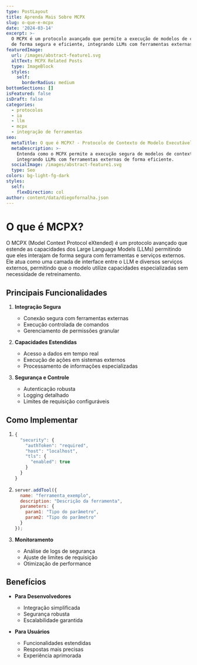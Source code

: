 ```yaml
---
type: PostLayout
title: Aprenda Mais Sobre MCPX
slug: o-que-e-mcpx
date: '2024-03-14'
excerpt: >-
  O MCPX é um protocolo avançado que permite a execução de modelos de contexto
  de forma segura e eficiente, integrando LLMs com ferramentas externas.
featuredImage:
  url: /images/abstract-feature1.svg
  altText: MCPX Related Posts
  type: ImageBlock
  styles:
    self:
      borderRadius: medium
bottomSections: []
isFeatured: false
isDraft: false
categories:
  - protocolos
  - ia
  - llm
  - mcpx
  - integração de ferramentas
seo:
  metaTitle: O que é MCPX? - Protocolo de Contexto de Modelo Executável
  metaDescription: >-
    Entenda como o MCPX permite a execução segura de modelos de contexto,
    integrando LLMs com ferramentas externas de forma eficiente.
  socialImage: /images/abstract-feature1.svg
  type: Seo
colors: bg-light-fg-dark
styles:
  self:
    flexDirection: col
author: content/data/diegofornalha.json
---
```

# O que é MCPX?

O MCPX (Model Context Protocol eXtended) é um protocolo avançado que estende as capacidades dos Large Language Models (LLMs) permitindo que eles interajam de forma segura com ferramentas e serviços externos. Ele atua como uma camada de interface entre o LLM e diversos serviços externos, permitindo que o modelo utilize capacidades especializadas sem necessidade de retreinamento.

## Principais Funcionalidades

1.  **Integração Segura**
    *   Conexão segura com ferramentas externas
    *   Execução controlada de comandos
    *   Gerenciamento de permissões granular

2.  **Capacidades Estendidas**
    *   Acesso a dados em tempo real
    *   Execução de ações em sistemas externos
    *   Processamento de informações especializadas

3.  **Segurança e Controle**
    *   Autenticação robusta
    *   Logging detalhado
    *   Limites de requisição configuráveis

## Como Implementar

1.  ```javascript
    {
      "security": {
        "authToken": "required",
        "host": "localhost",
        "tls": {
          "enabled": true
        }
      }
    }
    ```

2.  ```javascript
    server.addTool({
      name: "ferramenta_exemplo",
      description: "Descrição da ferramenta",
      parameters: {
        param1: "Tipo do parâmetro",
        param2: "Tipo do parâmetro"
      }
    });

    ```

3.  **Monitoramento**
    *   Análise de logs de segurança
    *   Ajuste de limites de requisição
    *   Otimização de performance

## Benefícios

*   **Para Desenvolvedores**
    *   Integração simplificada
    *   Segurança robusta
    *   Escalabilidade garantida

*   **Para Usuários**
    *   Funcionalidades estendidas
    *   Respostas mais precisas
    *   Experiência aprimorada

